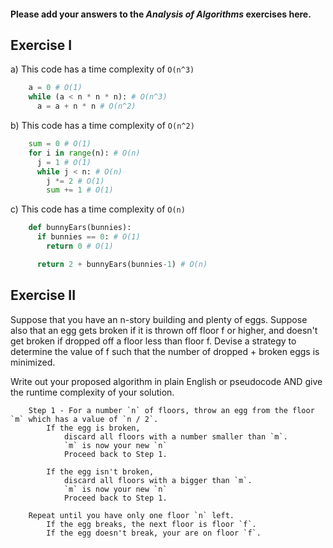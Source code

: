 #### Please add your answers to the ***Analysis of  Algorithms*** exercises here.

## Exercise I

a) This code has a time complexity of `O(n^3)`

```python
    a = 0 # O(1)
    while (a < n * n * n): # O(n^3)
      a = a + n * n # O(n^2)
```

b) This code has a time complexity of `O(n^2)`

```python
    sum = 0 # O(1)
    for i in range(n): # O(n)
      j = 1 # O(1)
      while j < n: # O(n)
        j *= 2 # O(1)
        sum += 1 # O(1)
```

c) This code has a time complexity of `O(n)`

```python
    def bunnyEars(bunnies):
      if bunnies == 0: # O(1)
        return 0 # O(1)

      return 2 + bunnyEars(bunnies-1) # O(n)
```

## Exercise II

Suppose that you have an n-story building and plenty of eggs. Suppose also that an egg gets broken if it is thrown off floor f or higher, and doesn't get broken if dropped off a floor less than floor f. Devise a strategy to determine the value of f such that the number of dropped + broken eggs is minimized.

Write out your proposed algorithm in plain English or pseudocode AND give the runtime complexity of your solution.
```
    Step 1 - For a number `n` of floors, throw an egg from the floor `m` which has a value of `n / 2`.
        If the egg is broken,
            discard all floors with a number smaller than `m`.
            `m` is now your new `n`
            Proceed back to Step 1.

        If the egg isn't broken,
            discard all floors with a bigger than `m`.
            `m` is now your new `n`
            Proceed back to Step 1.
    
    Repeat until you have only one floor `n` left.
        If the egg breaks, the next floor is floor `f`.
        If the egg doesn't break, your are on floor `f`.
```